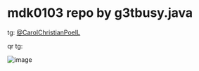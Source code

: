 # mdk0103 repo by g3tbusy.java
tg: [@CaroIChristianPoeIL](https://t.me/caroichristianpoeil)

qr tg:

![image](https://github.com/g3tbusy/g3tbusy.java/assets/124836889/784a9f96-b4b3-4e10-8438-fa1da7ad96c4)